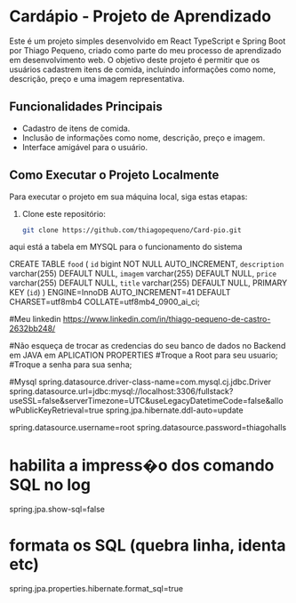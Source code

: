 # Cardápio - Projeto de Aprendizado

Este é um projeto simples desenvolvido em React TypeScript e Spring Boot por Thiago Pequeno, criado como parte do meu processo de aprendizado em desenvolvimento web. O objetivo deste projeto é permitir que os usuários cadastrem itens de comida, incluindo informações como nome, descrição, preço e uma imagem representativa.

## Funcionalidades Principais

- Cadastro de itens de comida.
- Inclusão de informações como nome, descrição, preço e imagem.
- Interface amigável para o usuário.

## Como Executar o Projeto Localmente

Para executar o projeto em sua máquina local, siga estas etapas:

1. Clone este repositório:

   ```bash
   git clone https://github.com/thiagopequeno/Card-pio.git


aqui está a tabela em MYSQL para o funcionamento do sistema

CREATE TABLE `food` (
  `id` bigint NOT NULL AUTO_INCREMENT,
  `description` varchar(255) DEFAULT NULL,
  `imagem` varchar(255) DEFAULT NULL,
  `price` varchar(255) DEFAULT NULL,
  `title` varchar(255) DEFAULT NULL,
  PRIMARY KEY (`id`)
) ENGINE=InnoDB AUTO_INCREMENT=41 DEFAULT CHARSET=utf8mb4 COLLATE=utf8mb4_0900_ai_ci;

#Meu linkedin https://www.linkedin.com/in/thiago-pequeno-de-castro-2632bb248/

#Não esqueça de trocar as credencias do seu banco de dados no Backend em JAVA em APLICATION PROPERTIES
#Troque a Root para seu usuario;
#Troque a senha para sua senha;



#Mysql
spring.datasource.driver-class-name=com.mysql.cj.jdbc.Driver
spring.datasource.url=jdbc:mysql://localhost:3306/fullstack?useSSL=false&serverTimezone=UTC&useLegacyDatetimeCode=false&allowPublicKeyRetrieval=true
spring.jpa.hibernate.ddl-auto=update

spring.datasource.username=root
spring.datasource.password=thiagohalls

# habilita a impress�o dos comando SQL no log
spring.jpa.show-sql=false

# formata os SQL (quebra linha, identa etc)
spring.jpa.properties.hibernate.format_sql=true
